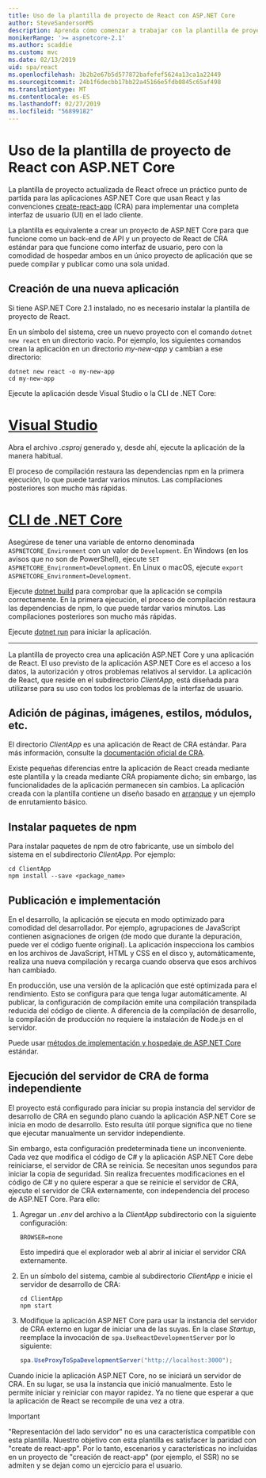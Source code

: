 ```yaml
---
title: Uso de la plantilla de proyecto de React con ASP.NET Core
author: SteveSandersonMS
description: Aprenda cómo comenzar a trabajar con la plantilla de proyecto de aplicación de página única (SPA) de ASP.NET Core para React y create-react-app.
monikerRange: '>= aspnetcore-2.1'
ms.author: scaddie
ms.custom: mvc
ms.date: 02/13/2019
uid: spa/react
ms.openlocfilehash: 3b2b2e67b5d577872bafefef5624a13ca1a22449
ms.sourcegitcommit: 24b1f6decbb17bb22a45166e5fdb0845c65af498
ms.translationtype: MT
ms.contentlocale: es-ES
ms.lasthandoff: 02/27/2019
ms.locfileid: "56899182"
---
```

# <a name="use-the-react-project-template-with-aspnet-core"></a>Uso de la plantilla de proyecto de React con ASP.NET Core

La plantilla de proyecto actualizada de React ofrece un práctico punto de partida para las aplicaciones ASP.NET Core que usan React y las convenciones [create-react-app](https://github.com/facebookincubator/create-react-app) (CRA) para implementar una completa interfaz de usuario (UI) en el lado cliente.

La plantilla es equivalente a crear un proyecto de ASP.NET Core para que funcione como un back-end de API y un proyecto de React de CRA estándar para que funcione como interfaz de usuario, pero con la comodidad de hospedar ambos en un único proyecto de aplicación que se puede compilar y publicar como una sola unidad.

## <a name="create-a-new-app"></a>Creación de una nueva aplicación

Si tiene ASP.NET Core 2.1 instalado, no es necesario instalar la plantilla de proyecto de React.

En un símbolo del sistema, cree un nuevo proyecto con el comando `dotnet new react` en un directorio vacío. Por ejemplo, los siguientes comandos crean la aplicación en un directorio *my-new-app* y cambian a ese directorio:

```console
dotnet new react -o my-new-app
cd my-new-app
```

Ejecute la aplicación desde Visual Studio o la CLI de .NET Core:

# <a name="visual-studiotabvisual-studio"></a>[Visual Studio](#tab/visual-studio)

Abra el archivo *.csproj* generado y, desde ahí, ejecute la aplicación de la manera habitual.

El proceso de compilación restaura las dependencias npm en la primera ejecución, lo que puede tardar varios minutos. Las compilaciones posteriores son mucho más rápidas.

# <a name="net-core-clitabnetcore-cli"></a>[CLI de .NET Core](#tab/netcore-cli)

Asegúrese de tener una variable de entorno denominada `ASPNETCORE_Environment` con un valor de `Development`. En Windows (en los avisos que no son de PowerShell), ejecute `SET ASPNETCORE_Environment=Development`. En Linux o macOS, ejecute `export ASPNETCORE_Environment=Development`.

Ejecute [dotnet build](/dotnet/core/tools/dotnet-build) para comprobar que la aplicación se compila correctamente. En la primera ejecución, el proceso de compilación restaura las dependencias de npm, lo que puede tardar varios minutos. Las compilaciones posteriores son mucho más rápidas.

Ejecute [dotnet run](/dotnet/core/tools/dotnet-run) para iniciar la aplicación.

---

La plantilla de proyecto crea una aplicación ASP.NET Core y una aplicación de React. El uso previsto de la aplicación ASP.NET Core es el acceso a los datos, la autorización y otros problemas relativos al servidor. La aplicación de React, que reside en el subdirectorio *ClientApp*, está diseñada para utilizarse para su uso con todos los problemas de la interfaz de usuario.

## <a name="add-pages-images-styles-modules-etc"></a>Adición de páginas, imágenes, estilos, módulos, etc.

El directorio *ClientApp* es una aplicación de React de CRA estándar. Para más información, consulte la [documentación oficial de CRA](https://github.com/facebookincubator/create-react-app/blob/master/packages/react-scripts/template/README.md).

Existe pequeñas diferencias entre la aplicación de React creada mediante este plantilla y la creada mediante CRA propiamente dicho; sin embargo, las funcionalidades de la aplicación permanecen sin cambios. La aplicación creada con la plantilla contiene un diseño basado en [arranque](https://getbootstrap.com/) y un ejemplo de enrutamiento básico.

## <a name="install-npm-packages"></a>Instalar paquetes de npm

Para instalar paquetes de npm de otro fabricante, use un símbolo del sistema en el subdirectorio *ClientApp*. Por ejemplo:

```console
cd ClientApp
npm install --save <package_name>
```

## <a name="publish-and-deploy"></a>Publicación e implementación

En el desarrollo, la aplicación se ejecuta en modo optimizado para comodidad del desarrollador. Por ejemplo, agrupaciones de JavaScript contienen asignaciones de origen (de modo que durante la depuración, puede ver el código fuente original). La aplicación inspecciona los cambios en los archivos de JavaScript, HTML y CSS en el disco y, automáticamente, realiza una nueva compilación y recarga cuando observa que esos archivos han cambiado.

En producción, use una versión de la aplicación que esté optimizada para el rendimiento. Esto se configura para que tenga lugar automáticamente. Al publicar, la configuración de compilación emite una compilación transpilada reducida del código de cliente. A diferencia de la compilación de desarrollo, la compilación de producción no requiere la instalación de Node.js en el servidor.

Puede usar [métodos de implementación y hospedaje de ASP.NET Core](xref:host-and-deploy/index) estándar.

## <a name="run-the-cra-server-independently"></a>Ejecución del servidor de CRA de forma independiente

El proyecto está configurado para iniciar su propia instancia del servidor de desarrollo de CRA en segundo plano cuando la aplicación ASP.NET Core se inicia en modo de desarrollo. Esto resulta útil porque significa que no tiene que ejecutar manualmente un servidor independiente.

Sin embargo, esta configuración predeterminada tiene un inconveniente. Cada vez que modifica el código de C# y la aplicación ASP.NET Core debe reiniciarse, el servidor de CRA se reinicia. Se necesitan unos segundos para iniciar la copia de seguridad. Sin realiza frecuentes modificaciones en el código de C# y no quiere esperar a que se reinicie el servidor de CRA, ejecute el servidor de CRA externamente, con independencia del proceso de ASP.NET Core. Para ello:

1. Agregar un *.env* del archivo a la *ClientApp* subdirectorio con la siguiente configuración:

    ```
    BROWSER=none
    ```
    
    Esto impedirá que el explorador web al abrir al iniciar el servidor CRA externamente.

2. En un símbolo del sistema, cambie al subdirectorio *ClientApp* e inicie el servidor de desarrollo de CRA:

    ```console
    cd ClientApp
    npm start
    ```

3. Modifique la aplicación ASP.NET Core para usar la instancia del servidor de CRA externo en lugar de iniciar una de las suyas. En la clase *Startup*, reemplace la invocación de `spa.UseReactDevelopmentServer` por lo siguiente:

    ```csharp
    spa.UseProxyToSpaDevelopmentServer("http://localhost:3000");
    ```

Cuando inicie la aplicación ASP.NET Core, no se iniciará un servidor de CRA. En su lugar, se usa la instancia que inició manualmente. Esto le permite iniciar y reiniciar con mayor rapidez. Ya no tiene que esperar a que la aplicación de React se recompile de una vez a otra.

> [!IMPORTANT]
> "Representación del lado servidor" no es una característica compatible con esta plantilla. Nuestro objetivo con esta plantilla es satisfacer la paridad con "create de react-app". Por lo tanto, escenarios y características no incluidas en un proyecto de "creación de react-app" (por ejemplo, el SSR) no se admiten y se dejan como un ejercicio para el usuario.
